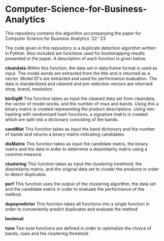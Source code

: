 # Computer-Science-for-Business-Analytics
This repository contains the algorithm accompanying the paper for Computer Science for Business Analytics '22-'23

The code given in this repository is a duplicate detection algorithm written in Python. Also included are functions used for bootstrapping results presented in the paper. A description of each function is given below.

**cleandata**
Within this function, the data set in data.frame format is used as input. The model words are extracted from the title and is returned as a vector. Model ID's are extracted and used for performance evaluation. The data is standardized and cleaned and pre-selection vectors are returned: shop, brand, resolution.

**binSigM**
This function takes as input the cleaned data set from cleandata, the vector of model words, and the number of rows and bands. Using this a binary matrix is created representing the product descriptions. Using min-hashing with randomized hash functions, a signature matrix is created which are split into a dictionary consisting of the bands.

**candMat**
This function takes as input the band dictionary and the number of bands and returns a binary matrix indicating candidates.

**disMatrix**
This function takes as input the candidate matrix, the binary matrix and the data in order to determine a dissimilarity matrix using a cosimne measure.

**clustering**
This function takes as input the clustering treshhold, the dissimilarity matrix, and the original data set to cluster the products in order to detect duplicates.

**perf**
This function uses the output of the clustering algorithm, the data set and the candidate matrix in order to evaluate the performance of the method.

**dupepredictor**
This function takes all functions into a single function in order to conveniently predict duplicates and evaluate the method

**booteval**


**tune**
Two tune functions are defined in order to optimalize the choice of bands, rows and the clustering threshold. 
